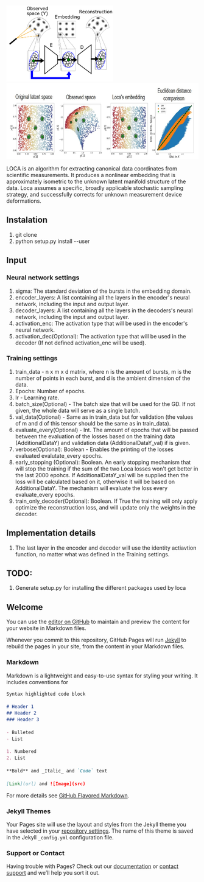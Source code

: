 <p float="left">
  <img src="website/algo_new.png" height="200" />
  <img src="website/example_loca_.jpg" height="200" /> 
</p>

LOCA is an algorithm for extracting canonical data coordinates from scientific measurements. It produces a nonlinear embedding that is approximately isometric to the unknown latent manifold structure of the data. Loca assumes a specific, broadly applicable stochastic sampling strategy, and successfully corrects for unknown measurement device deformations. 


## Instalation
1. git clone
2. python setup.py install --user

## Input
### Neural network settings
1. sigma: The standard deviation of the bursts in the embedding domain.
2. encoder_layers: A list containing all the layers in the encoder's neural network, including the input and output layer.
3. decoder_layers: A list containing all the layers in the decoders's neural network, including the input and output layer.
4. activation_enc: The activation type that will be used in the encoder's neural network.
5. activation_dec(Optional): The activation type that will be used in the decoder (If not defined activation_enc will be used).


### Training settings
1. train_data -  n x m x d matrix, where n is the amount of bursts, m is the number of points in each burst, and d is the ambient dimension of the data.
2. Epochs: Number of epochs.
3. lr - Learning rate.
4. batch_size(Optional) - The batch size that will be used for the GD. If not given, the whole data will serve as a single batch.
5. val_data(Optional) - Same as in train_data but for validation (the values of m and d of this tensor should be the same as in train_data).
6. evaluate_every(Optional) - Int. The amount of epochs that will be passed between the evaluation of the losses based on the training data (AdditionalDataY) and validation data (AdditionalDataY_val) if is given.
7. verbose(Optional): Boolean - Enables the printing of the losses evaluated evalutate_every epochs.
8. early_stopping (Optional): Boolean. An early stopping mechanism that will stop the training if the sum of the two Loca losses won't get better in the last 2000 epohcs. If AdditionalDataY_val will be supplied then the loss will be calculated based on it, otherwise it will be based on AdditionalDataY. The mechanism will evaluate the loss every evaluate_every epochs.
9. train_only_decoder(Optional): Boolean. If True the training will only apply optimize the reconstruction loss, and will update only the weights in the decoder.

## Implementation details
1. The last layer in the encoder and decoder will use the identity actiavtion function, no matter what was defined in the Training settings.


## TODO:
1. Generate setup.py for installing the different packages used by loca




## Welcome 

You can use the [editor on GitHub](https://github.com/Manuel83/sample/edit/master/index.md) to maintain and preview the content for your website in Markdown files.

Whenever you commit to this repository, GitHub Pages will run [Jekyll](https://jekyllrb.com/) to rebuild the pages in your site, from the content in your Markdown files.

### Markdown

Markdown is a lightweight and easy-to-use syntax for styling your writing. It includes conventions for

```markdown
Syntax highlighted code block

# Header 1
## Header 2
### Header 3

- Bulleted
- List

1. Numbered
2. List

**Bold** and _Italic_ and `Code` text

[Link](url) and ![Image](src)
```

For more details see [GitHub Flavored Markdown](https://guides.github.com/features/mastering-markdown/).

### Jekyll Themes

Your Pages site will use the layout and styles from the Jekyll theme you have selected in your [repository settings](https://github.com/Manuel83/sample/settings). The name of this theme is saved in the Jekyll `_config.yml` configuration file.

### Support or Contact

Having trouble with Pages? Check out our [documentation](https://help.github.com/categories/github-pages-basics/) or [contact support](https://github.com/contact) and we’ll help you sort it out.

